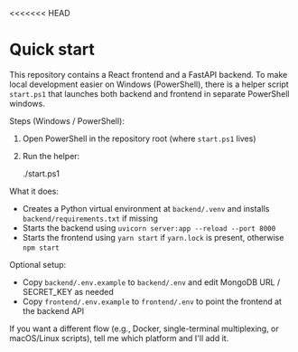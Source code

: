 <<<<<<< HEAD
# Quick start

This repository contains a React frontend and a FastAPI backend. To make local development easier on Windows (PowerShell), there is a helper script `start.ps1` that launches both backend and frontend in separate PowerShell windows.

Steps (Windows / PowerShell):

1. Open PowerShell in the repository root (where `start.ps1` lives)
2. Run the helper:

   ./start.ps1

What it does:
- Creates a Python virtual environment at `backend/.venv` and installs `backend/requirements.txt` if missing
- Starts the backend using `uvicorn server:app --reload --port 8000`
- Starts the frontend using `yarn start` if `yarn.lock` is present, otherwise `npm start`

Optional setup:
- Copy `backend/.env.example` to `backend/.env` and edit MongoDB URL / SECRET_KEY as needed
- Copy `frontend/.env.example` to `frontend/.env` to point the frontend at the backend API

If you want a different flow (e.g., Docker, single-terminal multiplexing, or macOS/Linux scripts), tell me which platform and I'll add it.

